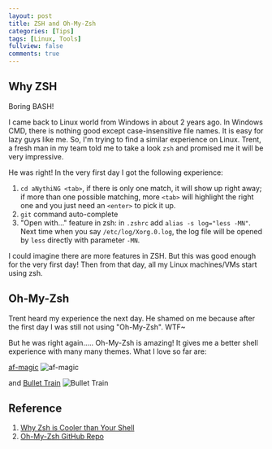 ```yaml
---
layout: post
title: ZSH and Oh-My-Zsh
categories: [Tips]
tags: [Linux, Tools]
fullview: false
comments: true
---
```


## Why ZSH

Boring BASH!

I came back to Linux world from Windows in about 2 years ago. In Windows CMD, there is nothing good except case-insensitive file names. It is easy for lazy guys like me. So, I'm trying to find a similar experience on Linux. Trent, a fresh man in my team told me to take a look `zsh` and promised me it will be very impressive. 

He was right! In the very first day I got the following experience:

1. `cd aNythiNG <tab>`, if there is only one match, it will show up right away; if more than one possible matching, more `<tab>` will highlight the right one and you just need an `<enter>` to pick it up.
2. `git` command auto-complete
3. "Open with..." feature in zsh: in `.zshrc` add `alias -s log="less -MN"`. Next time when you say `/etc/log/Xorg.0.log`, the log file will be opened by `less` directly with parameter `-MN`. 

I could imagine there are more features in ZSH. But this was good enough for the very first day! Then from that day, all my Linux machines/VMs start using zsh.

## Oh-My-Zsh

Trent heard my experience the next day. He shamed on me because after the first day I was still not using "Oh-My-Zsh". WTF~

But he was right again..... Oh-My-Zsh is amazing! It gives me a better shell experience with many many themes. What I love so far are:

[af-magic](https://github.com/robbyrussell/oh-my-zsh/wiki/themes#af-magic)
![af-magic](https://cloud.githubusercontent.com/assets/124808/21915191/89dffcac-d97b-11e6-8b46-ea5fbddde02a.png)

and [Bullet Train](https://github.com/robbyrussell/oh-my-zsh/wiki/External-themes#bullet-train)
![Bullet Train](https://camo.githubusercontent.com/c5b0c78df1c3ca27bb2c5577114a92018bbdbee0/687474703a2f2f7261772e6769746875622e636f6d2f6361696f676f6e64696d2f62756c6c65742d747261696e2d6f682d6d792d7a73682d7468656d652f6d61737465722f696d672f707265766965772e676966)


## Reference

1. [Why Zsh is Cooler than Your Shell](https://www.slideshare.net/jaguardesignstudio/why-zsh-is-cooler-than-your-shell-16194692)
2. [Oh-My-Zsh GitHub Repo](https://github.com/robbyrussell/oh-my-zsh)